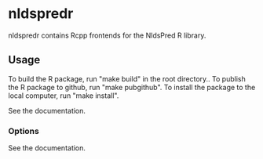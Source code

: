 
# nldspredr

nldspredr contains Rcpp frontends for the NldsPred R library.


## Usage
To build the R package, run "make build" in the root directory..
To publish the R package to github, run "make pubgithub".
To install the package to the local computer, run "make install".


See the documentation.

### Options

See the documentation.
